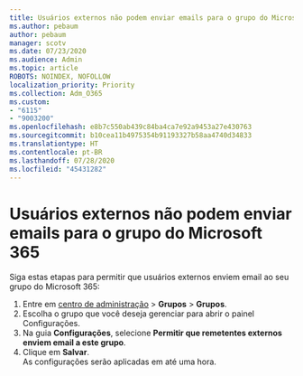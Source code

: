 ```yaml
---
title: Usuários externos não podem enviar emails para o grupo do Microsoft 365
ms.author: pebaum
author: pebaum
manager: scotv
ms.date: 07/23/2020
ms.audience: Admin
ms.topic: article
ROBOTS: NOINDEX, NOFOLLOW
localization_priority: Priority
ms.collection: Adm_O365
ms.custom:
- "6115"
- "9003200"
ms.openlocfilehash: e8b7c550ab439c84ba4ca7e92a9453a27e430763
ms.sourcegitcommit: b10cea11b4975354b91193327b58aa4740d34833
ms.translationtype: HT
ms.contentlocale: pt-BR
ms.lasthandoff: 07/28/2020
ms.locfileid: "45431282"
---
```

# <a name="external-users-cant-send-email-to-microsoft-365-group"></a>Usuários externos não podem enviar emails para o grupo do Microsoft 365

Siga estas etapas para permitir que usuários externos enviem email ao seu grupo do Microsoft 365:

1. Entre em [centro de administração](https://admin.microsoft.com/) > **Grupos** > **Grupos**.
2. Escolha o grupo que você deseja gerenciar para abrir o painel Configurações.
3. Na guia **Configurações**, selecione **Permitir que remetentes externos enviem email a este grupo**.
4. Clique em **Salvar**.</br>
    As configurações serão aplicadas em até uma hora. 
